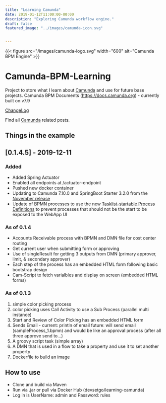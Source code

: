 ```yaml
---
title: "Learning Camunda"
date: 2019-01-12T11:00:00-00:00
description: "Exploring Camunda workflow engine."
draft: false
featured_image: "../images/camunda-icon.svg"


---
```

{{< figure src="/images/camunda-logo.svg" width="600" alt="Camunda BPM Engine" >}}
# Camunda-BPM-Learning
Project to store what I learn about [Camunda](https://camunda.com) and use for future base projects.
Camunda BPM Documents (https://docs.camunda.org) - currently built on v7.9

[ChangeLog](https://github.com/devsetgo/Camunda-BPM-Learning/blob/master/CHANGELOG.md)

Find all [Camunda](/tags/camunda) related posts.

## Things in the example
## [0.1.4.5] - 2019-12-11
### Added
- Added Spring Actuator
- Enabled all endpoints at /actuator-endpoint
- Pushed new docker container 
- Updating to Camunda 7.10.0 and SpringBoot Starter 3.2.0 from the [November release](https://blog.camunda.com/post/2018/11/camunda-bpm-7100-released/)
- Update of BPMN processes to use the new [Tasklist-startable Process Definitions](https://docs.camunda.org/manual/7.10/user-guide/process-engine/process-engine-concepts/#start-process-instances-via-tasklist) to prevent processes that should not be the start to be exposed to the WebApp UI

### As of 0.1.4
* Accounts Receivable process with BPMN and DMN file for cost center routing
* Get current user when submitting form or approving
* Use of singleResult for getting 3 outputs from DMN (primary approver, limit, & secondary approver)
* Each step of the process has an embedded HTML form following basic bootstrap design
* Cam-Script to fetch varialbles and display on screen (embedded HTML forms)

### As of 0.1.3
1. simple color picking process
2. color picking uses Call Activity to use a Sub Process (parallel multi instance)
3. Start and Review of Color Picking has an embedded HTML form
4. Sends Email - current: println of email future: will send email (sampleProcess_1.bpmn) and would be like an approval process (after all three approve send to...)
5. A groovy script task (simple array)
6. A DMN that is used in a flow to take a property and use it to set another property
7. Dockerfile to build an image


## How to use
* Clone and build via Maven
* Run via .jar or pull via Docker Hub (devsetgo/learning-camunda)
* Log in is UserName: admin and Password: rules